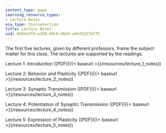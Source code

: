 ```yaml
---
content_type: page
learning_resource_types:
- Lecture Notes
ocw_type: CourseSection
title: Lecture Notes
uid: 6664e3f8-e2d9-49c8-0bb4-a4bfb327bf75
---
```


The first five lectures, given by different professors, frame the subject matter for this class. The lectures are supported by the readings.

Lecture 1: Introduction ([PDF]({{< baseurl >}}/resources/lecture_1_notes))

Lecture 2: Behavior and Plasticity ([PDF]({{< baseurl >}}/resources/lecture_2_notes))

Lecture 3: Synaptic Transmission ([PDF]({{< baseurl >}}/resources/lecture_3_notes))

Lecture 4: Potentiation of Synaptic Transmission ([PDF]({{< baseurl >}}/resources/lecture_4_notes))

Lecture 5: Expression of Plasticity ([PDF]({{< baseurl >}}/resources/lecture_5_notes))